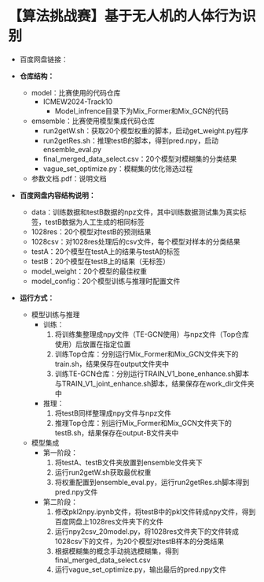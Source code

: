 # 【算法挑战赛】基于无人机的人体行为识别

- 百度网盘链接：
- **仓库结构：**
  - model：比赛使用的代码仓库
    - ICMEW2024-Track10
      - Model_infrence目录下为Mix_Former和Mix_GCN的代码
  - emsemble：比赛使用模型集成代码仓库
    - run2getW.sh：获取20个模型权重的脚本，启动get_weight.py程序
    - run2getRes.sh：推理testB的脚本，得到pred.npy，启动ensemble_eval.py
    - final_merged_data_select.csv：20个模型对模糊集的分类结果
    - vague_set_optimize.py：模糊集的优化筛选过程
  - 参数文档.pdf：说明文档

- **百度网盘内容结构说明：**
  - data：训练数据和testB数据的npz文件，其中训练数据测试集为真实标签，testB数据为人工生成的相同标签
  - 1028res：20个模型对testB的预测结果
  - 1028csv：对1028res处理后的csv文件，每个模型对样本的分类结果
  - testA：20个模型在testA上的结果与testA的标签
  - testB：20个模型在testB上的结果（无标签）
  - model_weight：20个模型的最佳权重
  - model_config：20个模型训练与推理时配置文件

- **运行方式：**
  - 模型训练与推理
    - 训练：
      1. 将训练集整理成npy文件（TE-GCN使用）与npz文件（Top仓库使用）后放置在指定位置
      2. 训练Top仓库：分别运行Mix_Former和Mix_GCN文件夹下的train.sh，结果保存在output文件夹中
      3. 训练TE-GCN仓库：分别运行TRAIN_V1_bone_enhance.sh脚本与TRAIN_V1_joint_enhance.sh脚本，结果保存在work_dir文件夹中
    - 推理：
      1. 将testB同样整理成npy文件与npz文件
      2. 推理Top仓库：别运行Mix_Former和Mix_GCN文件夹下的testB.sh，结果保存在output-B文件夹中
  - 模型集成
    - 第一阶段：
      1. 将testA、testB文件夹放置到ensemble文件夹下
      2. 运行run2getW.sh获取最优权重
      3. 将权重配置到ensemble_eval.py，运行run2getRes.sh脚本得到pred.npy文件
    - 第二阶段：
      1. 修改pkl2npy.ipynb文件，将testB中的pkl文件转成npy文件，得到百度网盘上1028res文件夹下的文件
      2. 运行npy2csv_20model.py，将1028res文件夹下的文件转成1028csv下的文件，为20个模型对testB样本的分类结果
      3. 根据模糊集的概念手动挑选模糊集，得到final_merged_data_select.csv
      4. 运行vague_set_optimize.py，输出最后的pred.npy文件